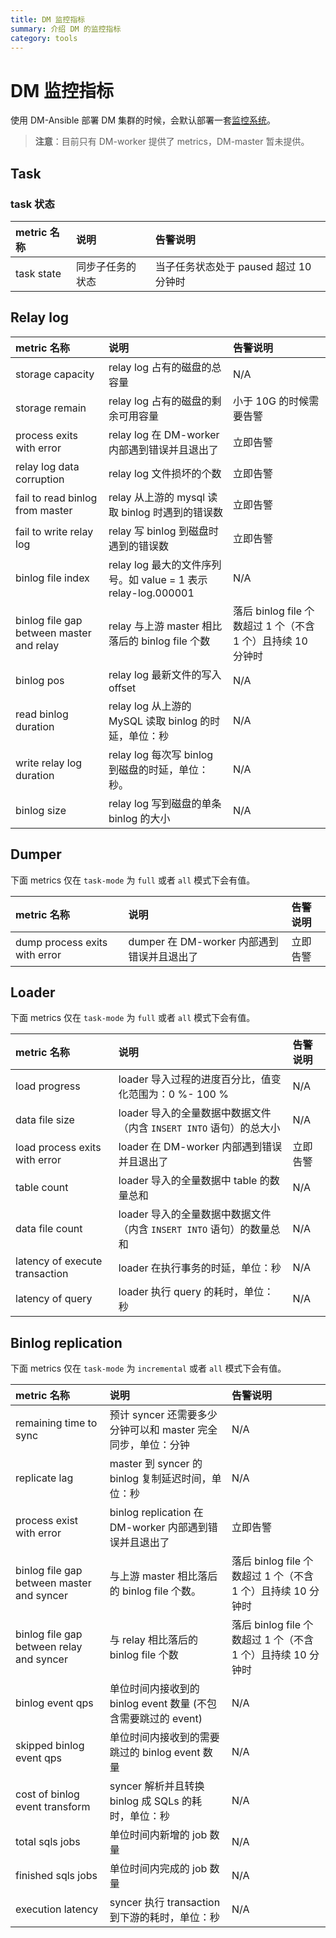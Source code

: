```yaml
---
title: DM 监控指标
summary: 介绍 DM 的监控指标
category: tools
---
```


# DM 监控指标

使用 DM-Ansible 部署 DM 集群的时候，会默认部署一套[监控系统](/tools/dm/practice.md#step-7-monitor-the-task-and-check-logs)。

> **注意**：目前只有 DM-worker 提供了 metrics，DM-master 暂未提供。

## Task

### task 状态

| metric 名称 | 说明 | 告警说明 |
|:----|:------------|:----|
| task state | 同步子任务的状态 | 当子任务状态处于 paused 超过 10 分钟时|


## Relay log

| metric 名称 | 说明 | 告警说明 |
|:----|:------------|:----|
| storage capacity | relay log 占有的磁盘的总容量  | N/A |
| storage remain | relay log 占有的磁盘的剩余可用容量  | 小于 10G 的时候需要告警 |
| process exits with error | relay log 在 DM-worker 内部遇到错误并且退出了  | 立即告警 |
| relay log data corruption | relay log 文件损坏的个数 | 立即告警 |
| fail to read binlog from master | relay 从上游的 mysql 读取 binlog 时遇到的错误数 | 立即告警 |
| fail to write relay log | relay 写 binlog 到磁盘时遇到的错误数 | 立即告警 |
| binlog file index | relay log 最大的文件序列号。如 value = 1 表示 relay-log.000001 | N/A |
| binlog file gap between master and relay | relay 与上游 master 相比落后的 binlog file 个数 | 落后 binlog file 个数超过 1 个（不含 1 个）且持续 10 分钟时 |
| binlog pos | relay log 最新文件的写入 offset  | N/A |
| read binlog duration | relay log 从上游的 MySQL 读取 binlog 的时延，单位：秒 |  N/A |
| write relay log duration | relay log 每次写 binlog 到磁盘的时延，单位：秒。| N/A |
| binlog size | relay log 写到磁盘的单条 binlog 的大小 | N/A |


## Dumper

下面 metrics 仅在 `task-mode` 为 `full` 或者 `all` 模式下会有值。

| metric 名称 | 说明 | 告警说明 |
|:----|:------------|:----|
| dump process exits with error | dumper 在 DM-worker 内部遇到错误并且退出了 | 立即告警 |


## Loader

下面 metrics 仅在 `task-mode` 为 `full` 或者 `all` 模式下会有值。

| metric 名称 | 说明 | 告警说明 |
|:----|:------------|:----|
| load progress | loader 导入过程的进度百分比，值变化范围为：0 %- 100 %  | N/A |
| data file size | loader 导入的全量数据中数据文件（内含 `INSERT INTO` 语句）的总大小 | N/A |
| load process exits with error | loader 在 DM-worker 内部遇到错误并且退出了  | 立即告警 |
| table count | loader 导入的全量数据中 table 的数量总和  | N/A |
| data file count | loader 导入的全量数据中数据文件（内含 `INSERT INTO` 语句）的数量总和| N/A |
| latency of execute transaction | loader 在执行事务的时延，单位：秒 | N/A |
| latency of query | loader 执行 query 的耗时，单位：秒 | N/A |

## Binlog replication

下面 metrics 仅在 `task-mode` 为 `incremental` 或者 `all` 模式下会有值。

| metric 名称 | 说明  | 告警说明 |
|:----|:------------|:----|
| remaining time to sync | 预计 syncer 还需要多少分钟可以和 master 完全同步，单位：分钟 | N/A |
| replicate lag | master 到 syncer 的 binlog 复制延迟时间，单位：秒 | N/A |
| process exist with error | binlog replication 在 DM-worker 内部遇到错误并且退出了 | 立即告警 |
| binlog file gap between master and syncer | 与上游 master 相比落后的 binlog file 个数。| 落后 binlog file 个数超过 1 个（不含 1 个）且持续 10 分钟时 |
| binlog file gap between relay and syncer | 与 relay 相比落后的 binlog file 个数 | 落后 binlog file 个数超过 1 个（不含 1 个）且持续 10 分钟时 |
| binlog event qps | 单位时间内接收到的 binlog event 数量 (不包含需要跳过的 event) | N/A |
| skipped binlog event qps  | 单位时间内接收到的需要跳过的 binlog event 数量  | N/A |
| cost of binlog event transform | syncer 解析并且转换 binlog 成 SQLs 的耗时，单位：秒 | N/A |
| total sqls jobs | 单位时间内新增的 job 数量 | N/A |
| finished sqls jobs | 单位时间内完成的 job 数量 | N/A |
| execution latency | syncer 执行 transaction 到下游的耗时，单位：秒 | N/A |
